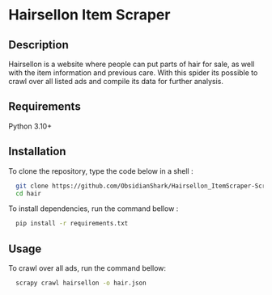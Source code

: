 # Hairsellon Item Scraper



## Description

Hairsellon is a website where people can put parts of hair for sale, as well with the item information and previous care. With this spider its possible 
to crawl over all listed ads and compile its data for further analysis.

## Requirements

Python 3.10+


## Installation

To clone the repository, type the code below in a shell :

```bash
  git clone https://github.com/ObsidianShark/Hairsellon_ItemScraper-Scrapy.git
  cd hair
```

To install dependencies, run the command bellow :

```bash
  pip install -r requirements.txt
```



## Usage


To crawl over all ads, run the command bellow:

```bash
  scrapy crawl hairsellon -o hair.json
```




